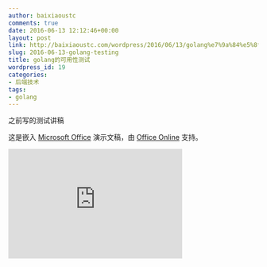 ```yaml
---
author: baixiaoustc
comments: true
date: 2016-06-13 12:12:46+00:00
layout: post
link: http://baixiaoustc.com/wordpress/2016/06/13/golang%e7%9a%84%e5%8f%af%e7%94%a8%e6%80%a7%e6%b5%8b%e8%af%95/
slug: 2016-06-13-golang-testing
title: golang的可用性测试
wordpress_id: 19
categories:
- 后端技术
tags:
- golang
---
```


之前写的测试讲稿

这是嵌入 [Microsoft Office](https://office.com) 演示文稿，由 [Office Online](https://office.com/webapps) 支持。

<iframe src='https://onedrive.live.com/embed?cid=72ADB35B7D43F7CE&amp;resid=72ADB35B7D43F7CE%21106&amp;authkey=AIGBev1Vy8RMw90&amp;em=2&amp;wdAr=1.7777777777777777' width='350px' height='221px' frameborder='0'>这是嵌入 <a target='_blank' href='https://office.com'>Microsoft Office</a> 演示文稿，由 <a target='_blank' href='https://office.com/webapps'>Office Online</a> 支持。 </iframe>